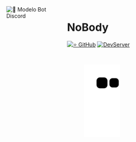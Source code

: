 

<img width="150" height="150" align="left" style="float: left; margin: 0 10px 0 0;" alt="🤖 Modelo Bot Discord" src="https://i.goopics.net/eswnle.png">  

# NoBody 

[![⭐ GitHub](https://img.shields.io/github/stars/NoBody-UU?style=social)](https://github.com/stars/NoBody-UU)
[![DevServer](https://discordapp.com/api/guilds/644672989014523940/widget.png?style=shield)](https://discord.gg/FMbXwGPJGm)

# 
<div align="center">

  ![Snake animation](https://github.com/rafaballerini/rafaballerini/blob/output/github-contribution-grid-snake.svg)

</div>
